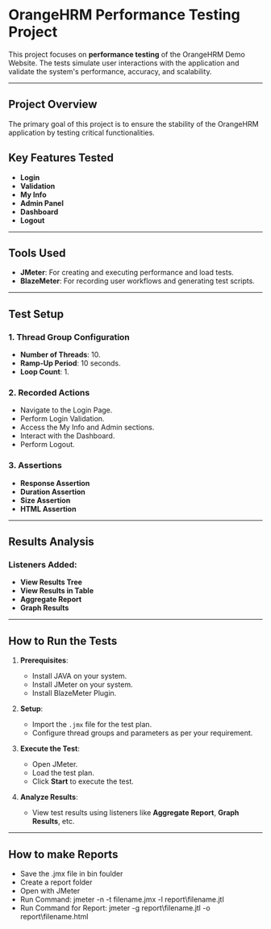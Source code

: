 # OrangeHRM Performance Testing Project

This project focuses on **performance testing** of the OrangeHRM Demo Website. The tests simulate user interactions with the application and validate the system's performance, accuracy, and scalability.

---

## Project Overview

The primary goal of this project is to ensure the stability of the OrangeHRM application by testing critical functionalities. 

## Key Features Tested

- **Login**
- **Validation**
- **My Info**
- **Admin Panel**
- **Dashboard**
- **Logout**

---

## Tools Used

- **JMeter**: For creating and executing performance and load tests.
- **BlazeMeter**: For recording user workflows and generating test scripts.

---

## Test Setup

### 1. **Thread Group Configuration**
- **Number of Threads**: 10.
- **Ramp-Up Period**: 10 seconds.
- **Loop Count**: 1.

### 2. **Recorded Actions**
- Navigate to the Login Page.
- Perform Login Validation.
- Access the My Info and Admin sections.
- Interact with the Dashboard.
- Perform Logout.

### 3. **Assertions**
- **Response Assertion**
- **Duration Assertion**
- **Size Assertion**
- **HTML Assertion**

---

## Results Analysis

### Listeners Added:
- **View Results Tree**
- **View Results in Table**
- **Aggregate Report**
- **Graph Results**

---

## How to Run the Tests

1. **Prerequisites**:
   - Install JAVA on your system.
   - Install JMeter on your system.
   - Install BlazeMeter Plugin.

2. **Setup**:
   - Import the `.jmx` file for the test plan.
   - Configure thread groups and parameters as per your requirement.

3. **Execute the Test**:
   - Open JMeter.
   - Load the test plan.
   - Click **Start** to execute the test.

4. **Analyze Results**:
   - View test results using listeners like **Aggregate Report**, **Graph Results**, etc.

---

## How to make Reports

- Save the .jmx file in bin foulder
- Create a report folder
- Open with JMeter
- Run Command:
jmeter -n -t filename.jmx -l report\filename.jtl
- Run Command for Report:
jmeter -g report\filename.jtl -o report\filename.html













